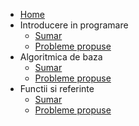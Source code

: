 - [Home](/)
- Introducere in programare
  - [Sumar](introducere/sumar.md)
  - [Probleme propuse](./introducere/probleme.md)
- Algoritmica de baza
  - [Sumar](./algoritmica-de-baza/sumar.md)
  - [Probleme propuse](./algoritmica-de-baza/probleme.md)
- Functii si referinte
  - [Sumar](./functii-referinte/sumar.md)
  - [Probleme propuse](./functii-referinte/probleme-propuse.md)




